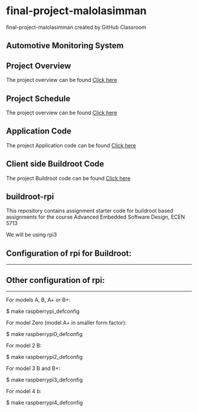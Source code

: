 # final-project-malolasimman
final-project-malolasimman created by GitHub Classroom

##  Automotive Monitoring System ##

## Project Overview ##
The project overview can be found [Click here](https://github.com/cu-ecen-aeld/final-project-anuh7/wiki/Project-Overview) 

## Project Schedule ##
The project overview can be found [Click here](https://github.com/users/anuh7/projects/1/views/1?groupedBy%5BcolumnId%5D=39074036)

## Application Code ##
The project Application code can be found [Click here](https://github.com/anuh7/final-project-assignment-anuh/)

## Client side Buildroot Code ##
The project Buildroot code can be found [Click here](https://github.com/cu-ecen-aeld/final-project-malolasimman)

## buildroot-rpi ##

This repository contains assignment starter code for buildroot based assignments for the course Advanced Embedded Software Design, ECEN 5713

We will be using rpi3

## Configuration of rpi  for Buildroot: ##
----------------------------
## Other configuration of rpi: ##
----------------------------
For models A, B, A+ or B+:

  $ make raspberrypi_defconfig

For model Zero (model A+ in smaller form factor):

  $ make raspberrypi0_defconfig

For model 2 B:

  $ make raspberrypi2_defconfig

For model 3 B and B+:

  $ make raspberrypi3_defconfig

For model 4 b:

  $ make raspberrypi4_defconfig
